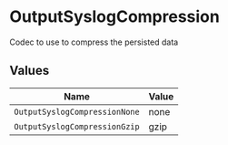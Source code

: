 # OutputSyslogCompression

Codec to use to compress the persisted data


## Values

| Name                          | Value                         |
| ----------------------------- | ----------------------------- |
| `OutputSyslogCompressionNone` | none                          |
| `OutputSyslogCompressionGzip` | gzip                          |
